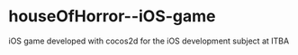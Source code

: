 houseOfHorror--iOS-game
=======================

iOS game developed with cocos2d for the iOS development subject at ITBA
